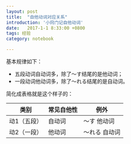 ```yaml
---
layout: post
title:  "自他动词对应关系"
introduction: '小窍门记自他动词'
date:   2017-1-1 8:33:00 +0800
tags: 经验
category: notebook

---
```


基本规律如下：

* 五段动词自动词多，除了～す结尾的是他动词；
* 一段动词他动词多，除了～れる结尾的是自动词。

简化成表格就是这个样子的：

| 类别        | 常见自他性 | 例外          |
| ---         | ---        | ---           |
| 动1（五段） | 自动词     | ～す 他动词   |
| 动2（一段） | 他动词     | ～れる 自动词 |
